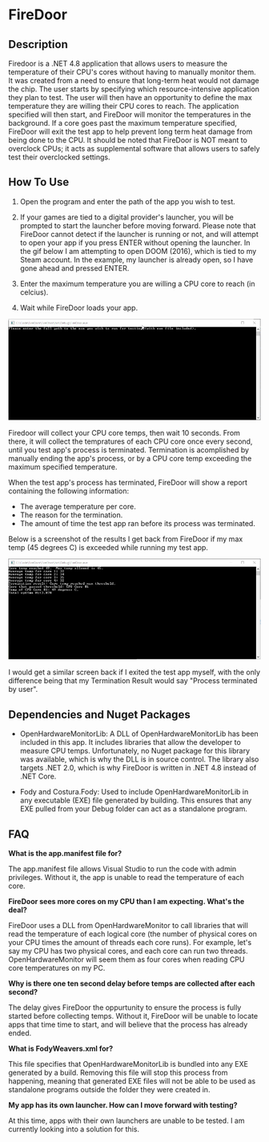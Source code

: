 # FireDoor
## Description
Firedoor is a .NET 4.8 application that allows users to measure the temperature of their CPU's cores without having to manually monitor them.
It was created from a need to ensure that long-term heat would not damage the chip.  The user starts by specifying which resource-intensive application they plan to test.  The user will then have an opportunity to define the max temperature they are willing their CPU cores to reach.  The application specified will then start, and FireDoor will monitor the temperatures in the background.  If a core goes past the maximum temperature specified, FireDoor will exit the test app to help prevent long term heat damage from being done to the CPU.  It should be noted that FireDoor is NOT meant to overclock CPUs; it acts as supplemental software that allows users to safely test their overclocked settings.  
 
## How To Use

1. Open the program and enter the path of the app you wish to test.

2. If your games are tied to a digital provider's launcher, you will be prompted to start the launcher before moving forward.  Please note that FireDoor cannot detect if the launcher is running or not, and will attempt to open your app if you press ENTER without opening the launcher.  In the gif below I am attempting to open DOOM (2016), which is tied to my Steam account.  In the example, my launcher is already open, so I have gone ahead and pressed ENTER.

3. Enter the maximum temperature you are willing a CPU core to reach (in celcius).

4. Wait while FireDoor loads your app.

![HowToUse](./Resources/howToUse.gif)

Firedoor will collect your CPU core temps, then wait 10 seconds.  From there, it will collect the tempratures of each CPU core once every second, until you test app's process is terminated.  Termination is acomplished by manually ending the app's process, or by a CPU core temp exceeding the maximum specified temperature.

When the test app's process has terminated, FireDoor will show a report containing the following information:
- The average temperature per core.
- The reason for the termination.
- The amount of time the test app ran before its process was terminated.  

Below is a screenshot of the results I get back from FireDoor if my max temp (45 degrees C) is exceeded while running my test app.

![TermByFireDoor](./Resources/TermByFireDoor.jpeg)

I would get a similar screen back if I exited the test app myself, with the only difference being that my Termination Result would say "Process terminated by user".

## Dependencies and Nuget Packages
- OpenHardwareMonitorLib: A DLL of OpenHardwareMonitorLib has been included in this app.  It includes libraries that allow the developer to 
measure CPU temps.  Unfortunately, no Nuget package for this library was available, which is why the DLL is in source control.  The library
also targets .NET 2.0, which is why FireDoor is written in .NET 4.8 instead of .NET Core.

- Fody and Costura.Fody: Used to include OpenHardwareMonitorLib in any executable (EXE) file generated by building.  This ensures that any EXE pulled from your Debug folder can act as a standalone program.   
 
## FAQ
<strong>What is the app.manifest file for?</strong>
 
The app.manifest file allows Visual Studio to run the code with admin privileges.  Without it, the app is unable to read the temperature of each core.
 
<strong>FireDoor sees more cores on my CPU than I am expecting.  What's the deal?</strong>
 
FireDoor uses a DLL from OpenHardwareMonitor to call libraries that will read the temperature of each logical core (the number of physical cores on your CPU times the amount of threads each core runs).  For example, let's say my CPU has two physical cores, and each core can run two threads.  OpenHardwareMonitor will seem them as four cores when reading CPU core temperatures on my PC.  

<strong>Why is there one ten second delay before temps are collected after each second?</strong>

The delay gives FireDoor the oppurtunity to ensure the process is fully started before collecting temps.  Without it, FireDoor will be unable to locate apps that time time to start, and will believe that the process has already ended. 

<strong>What is FodyWeavers.xml for?</strong>

This file specifies that OpenHardwareMonitorLib is bundled into any EXE generated by a build.  Removing this file will stop this process from happening, meaning that generated EXE files will not be able to be used as standalone programs outside the folder they were created in.

<strong>My app has its own launcher.  How can I move forward with testing? </strong>

At this time, apps with their own launchers are unable to be tested.  I am currently looking into a solution for this.

